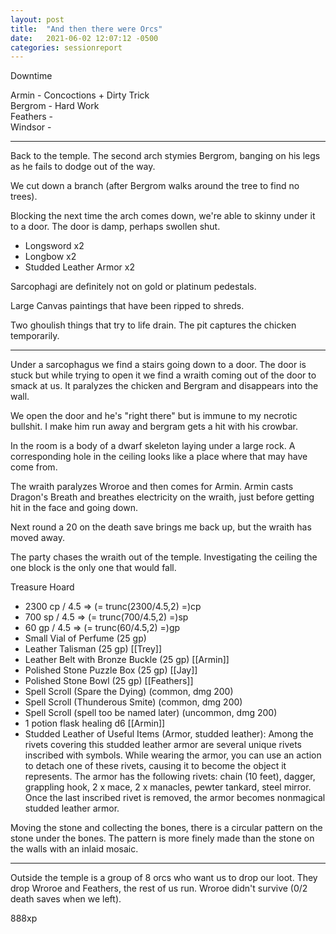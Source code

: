 ```yaml
---
layout: post
title:  "And then there were Orcs"
date:   2021-06-02 12:07:12 -0500
categories: sessionreport
---
```


Downtime

Armin - Concoctions + Dirty Trick<br/>
Bergrom - Hard Work<br/>
Feathers - <br/>
Windsor  - <br/>

---

Back to the temple.   The second arch stymies Bergrom, banging on his legs as he fails to dodge out of the way.

We cut down a branch (after Bergrom walks around the tree to find no trees).

Blocking the next time the arch comes down, we're able to skinny under it to a door.  The door is damp, perhaps swollen shut.

* Longsword x2
* Longbow x2
* Studded Leather Armor x2

Sarcophagi are definitely not on gold or platinum pedestals.

Large Canvas paintings that have been ripped to shreds.

Two ghoulish things that try to life drain.  The pit captures the chicken temporarily.

---

Under a sarcophagus we find a stairs going down to a door.  The door is stuck but while trying to open it we find a wraith coming out of the door to smack at us.  It paralyzes the chicken and Bergram and disappears into the wall.

We open the door and he's "right there" but is immune to my necrotic bullshit.   I make him run away and bergram gets a hit with his crowbar.

In the room is a body of a dwarf skeleton laying under a large rock.  A corresponding hole in the ceiling looks like a place where that may have come from.  

The wraith paralyzes Wroroe and then comes for Armin.   Armin casts Dragon's Breath and breathes electricity on the wraith, just before getting hit in the face and going down.

Next round a 20 on the death save brings me back up, but the wraith has moved away.

The party chases the wraith out of the temple.  Investigating the ceiling the one block is the only one that would fall.

Treasure Hoard

* 2300 cp / 4.5 => (= trunc(2300/4.5,2) =)cp
* 700 sp / 4.5 =>  (= trunc(700/4.5,2) =)sp
* 60 gp  / 4.5 =>  (= trunc(60/4.5,2) =)gp 
* Small Vial of Perfume (25 gp)
* Leather Talisman (25 gp) [[Trey]]
* Leather Belt with Bronze Buckle (25 gp) [[Armin]]
* Polished Stone Puzzle Box (25 gp) [[Jay]]
* Polished Stone Bowl (25 gp) [[Feathers]]
* Spell Scroll (Spare the Dying) (common, dmg 200)
* Spell Scroll (Thunderous Smite) (common, dmg 200)
* Spell Scroll (spell too be named later) (uncommon, dmg 200)
* 1 potion flask healing d6 [[Armin]]
* Studded Leather of Useful Items (Armor, studded leather): Among the rivets covering this studded leather armor are several unique rivets inscribed with symbols. While wearing the armor, you can use an action to detach one of these rivets, causing it to become the object it represents. The armor has the following rivets: chain (10 feet), dagger, grappling hook, 2 x mace, 2 x manacles, pewter tankard, steel mirror. Once the last inscribed rivet is removed, the armor becomes nonmagical studded leather armor.

Moving the stone and collecting the bones, there is a circular pattern on the stone under the bones.   The pattern is more finely made than the stone on the walls with an inlaid mosaic.   

---
Outside the temple is a group of 8 orcs who want us to drop our loot.   They drop Wroroe and Feathers, the rest of us run.  Wroroe didn't survive (0/2 death saves when we left).

888xp
